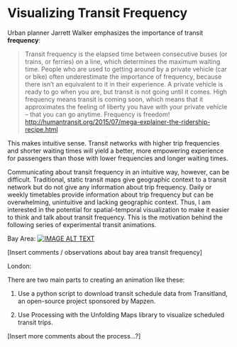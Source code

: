 # Visualizing Transit Frequency

Urban planner Jarrett Walker emphasizes the importance of transit **frequency**:

> Transit frequency is the elapsed time between consecutive buses (or trains, or ferries) on a line, which determines the maximum waiting time.  People who are used to getting around by a private vehicle (car or bike) often underestimate the importance of frequency, because there isn’t an equivalent to it in their experience.  A private vehicle is ready to go when you are, but transit is not going until it comes.  High frequency means transit is coming soon, which means that it approximates the feeling of liberty you have with your private vehicle – that you can go anytime.  Frequency is freedom! http://humantransit.org/2015/07/mega-explainer-the-ridership-recipe.html

This makes intuitive sense. Transit networks with higher trip frequencies and shorter waiting times will yield a better, more empowering experience for passengers than those with lower frequencies and longer waiting times.

Communicating about transit frequency in an intuitive way, however, can be difficult. Traditional, static transit maps give geographic context to a transit network but do not give any information about trip frequency. Daily or weekly timetables provide information about trip frequency but can be overwhelming, unintuitive and lacking geographic context. Thus, I am interested in the potential for spatial-temporal visualization to make it easier to think and talk about transit frequency. This is the motivation behind the following series of experimental transit animations. 

Bay Area:
[![IMAGE ALT TEXT](http://i.imgur.com/kkOxCil.png)](https://vimeo.com/226987064 "Transit Flow Map of San Francisco Bay Area")

[Insert comments / observations about bay area transit frequency]

London: 

There are two main parts to creating an animation like these:

1. Use a python script to download transit schedule data from Transitland, an open-source project sponsored by Mapzen.

2. Use Processing with the Unfolding Maps library to visualize scheduled transit trips.

[Insert more comments about the process...?]
